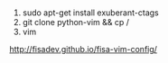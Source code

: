 #

1) sudo apt-get install exuberant-ctags
2) git clone python-vim && cp /
3) vim

http://fisadev.github.io/fisa-vim-config/
